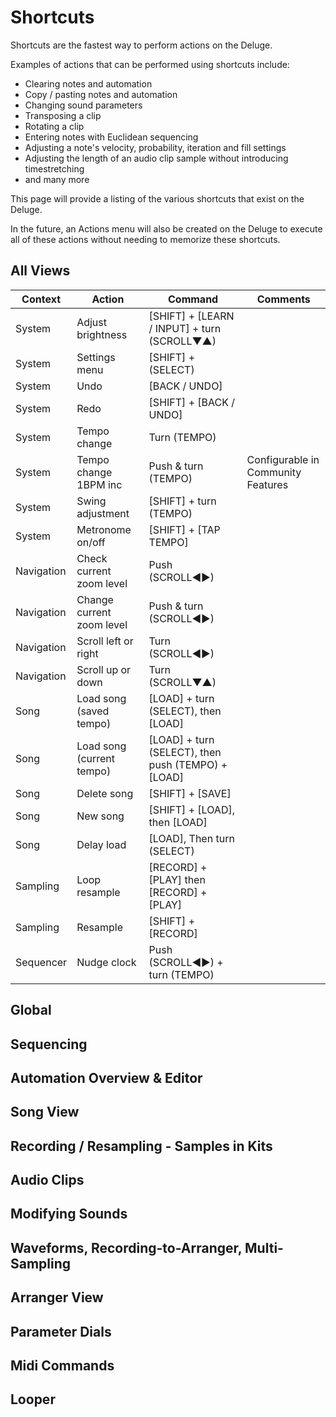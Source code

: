 # Shortcuts

Shortcuts are the fastest way to perform actions on the Deluge. 

Examples of actions that can be performed using shortcuts include:

- Clearing notes and automation
- Copy / pasting notes and automation
- Changing sound parameters
- Transposing a clip
- Rotating a clip
- Entering notes with Euclidean sequencing
- Adjusting a note's velocity, probability, iteration and fill settings
- Adjusting the length of an audio clip sample without introducing timestretching
- and many more

This page will provide a listing of the various shortcuts that exist on the Deluge.

In the future, an Actions menu will also be created on the Deluge to execute all of these actions without needing to memorize these shortcuts.

## All Views

| Context | Action | Command | Comments |
| - | - | - | - |
| System | Adjust brightness | [SHIFT] + [LEARN / INPUT] + turn (SCROLL▼▲) | |
| System | Settings menu | [SHIFT] + (SELECT) | |
| System | Undo | [BACK / UNDO] | |
| System | Redo | [SHIFT] + [BACK / UNDO] | |
| System | Tempo change | Turn (TEMPO) | |
| System | Tempo change 1BPM inc | Push & turn (TEMPO) | Configurable in Community Features |
| System | Swing adjustment | [SHIFT] + turn (TEMPO) | |
| System | Metronome on/off | [SHIFT] + [TAP TEMPO] | |
| Navigation | Check current zoom level | Push (SCROLL◄►) | |
| Navigation | Change current zoom level | Push & turn (SCROLL◄►) | |
| Navigation | Scroll left or right | Turn (SCROLL◄►) | |
| Navigation | Scroll up or down | Turn (SCROLL▼▲) | |
| Song | Load song (saved tempo) | [LOAD] + turn (SELECT), then [LOAD] | |
| Song | Load song (current tempo) | [LOAD] + turn (SELECT), then push (TEMPO) + [LOAD] | |
| Song | Delete song | [SHIFT] + [SAVE] | |
| Song | New song | [SHIFT] + [LOAD], then [LOAD] | |
| Song | Delay load | [LOAD], Then turn (SELECT) | |
| Sampling | Loop resample | [RECORD] + [PLAY] then [RECORD] + [PLAY] | |
| Sampling | Resample | [SHIFT] + [RECORD] | |
| Sequencer | Nudge clock | Push (SCROLL◄►) + turn (TEMPO) | |

## Global

## Sequencing

## Automation Overview & Editor

## Song View

## Recording / Resampling - Samples in Kits

## Audio Clips

## Modifying Sounds

## Waveforms, Recording-to-Arranger, Multi-Sampling

## Arranger View

## Parameter Dials

## Midi Commands

## Looper

